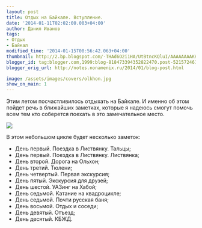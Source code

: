```yaml
---
layout: post
title: Отдых на Байкале. Вступление.
date: '2014-01-11T02:02:00.003+04:00'
author: Данил Иванов
tags:
- Отдых
- Байкал
modified_time: '2014-01-15T00:56:42.063+04:00'
thumbnail: http://2.bp.blogspot.com/-THAd6O2i1HA/UtBtncKQluI/AAAAAAAAKH0/2m42z5eWrRE/s72-c/DSC_0156.jpg.1280x1280_q85.jpg
blogger_id: tag:blogger.com,1999:blog-818473394352822470.post-5215724618037121392
blogger_orig_url: http://notes.nonamenix.ru/2014/01/blog-post.html

image: /assets/images/covers/olkhon.jpg
show_on_main: 1
---
```


Этим летом посчастливилось отдыхать на Байкале. И именно об этом пойдет речь в ближайших заметках, которые я надеюсь смогут помочь всем тем кто соберется поехать в это замечательное место.

<img src="http://2.bp.blogspot.com/-THAd6O2i1HA/UtBtncKQluI/AAAAAAAAKH0/2m42z5eWrRE/s1600/DSC_0156.jpg.1280x1280_q85.jpg" class="img-responsive">

<!--more-->

В этом небольшом цикле будет несколько заметок:

 - День первый. Поездка в Листвянку. Тальцы;
 - День первый. Поездка в Листвянку. Листвянка;
 - День второй. Дорога на Ольхон;
 - День третий. Тюлени;
 - День четвертый. Первая экскурсия;
 - День пятый. Экскурсия для друзей;
 - День шестой. УАЗинг на Хабой;
 - День седьмой. Катание на квадроцикле;
 - День седьмой. Почти русская баня;
 - День восьмой. Отдых и соседи;
 - День девятый. Отъезд;
 - День десятый. КБЖД.

